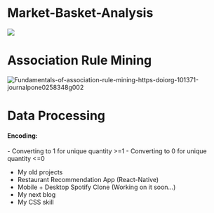 # Market-Basket-Analysis
<img src="https://miro.medium.com/max/2880/1*DHfQvlMVBaJCHpYmj1kmCw.png">
<h1> Association Rule Mining
</h1>



![Fundamentals-of-association-rule-mining-https-doiorg-101371-journalpone0258348g002](https://user-images.githubusercontent.com/113231185/197386047-8b43b1fe-d08b-421f-8de6-30f10be01ac7.png)

<h1>
  Data Processing
  </h1>
  
  <h4>Encoding:</h4>
- Converting to 1 for unique quantity >=1
- Converting to 0 for unique quantity <=0

- My old projects
- Restaurant Recommendation App (React-Native)
- Mobile + Desktop Spotify Clone (Working on it soon...)
- My next blog
- My CSS skill
